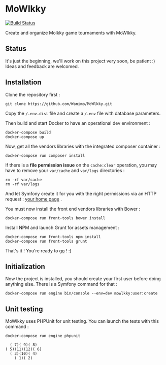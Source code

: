# MoWlkky

[![Build Status](https://travis-ci.org/Wanimo/MoWlkky.svg?branch=master)](https://travis-ci.org/Wanimo/MoWlkky)

Create and organize Molkky game tournaments with MoWlkky.

## Status

It's just the beginning, we'll work on this project very soon, be patient :)
Ideas and feedback are welcomed.

## Installation

Clone the repository first :

```
git clone https://github.com/Wanimo/MoWlkky.git
```

Copy the ``/.env.dist`` file and create a ``/.env`` file with database parameters.

Then build and start Docker to have an operational dev environment :

```
docker-compose build
docker-compose up
```

Now, get all the vendors libraries with the integrated composer container :

```
docker-compose run composer install
```

If there is a **file permission issue** on the `cache:clear` operation, you may have to remove your `var/cache` and `var/logs` directories :

```
rm -rf var/cache
rm -rf var/logs
```

And let Symfony create it for you with the right permissions via an HTTP request : [your home page](http://127.0.0.1:8080/app_dev.php) .

You must now install the front end vendors libraries with Bower :

```
docker-compose run front-tools bower install
```

Install NPM and launch Grunt for assets management :

```
docker-compose run front-tools npm install
docker-compose run front-tools grunt
```

That's it ! You're ready to [go](http://127.0.0.1:8080/app_dev.php) ! :)

## Initialization

Now the project is installed, you should create your first user before doing anything else.
There is a Symfony command for that :

```
docker-compose run engine bin/console --env=dev mowlkky:user:create
```

## Unit testing

MoWlkky uses PHPUnit for unit testing.
You can launch the tests with this command :

```
docker-compose run engine phpunit
```


```
  ( 7)( 9)( 8)
( 5)(11)(12)( 6)
  ( 3)(10)( 4)
    ( 1)( 2)
```
